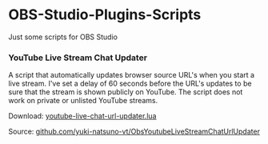 # OBS-Studio-Plugins-Scripts
Just some scripts for OBS Studio

### YouTube Live Stream Chat Updater
A script that automatically updates browser source URL's when you start a live stream. I've set a delay of 60 seconds before the URL's updates to be sure that the stream is shown publicly on YouTube. The script does not work on private or unlisted YouTube streams.

Download:
[youtube-live-chat-url-updater.lua](https://raw.githubusercontent.com/jimpalompa/OBS-Studio-Plugins-Scripts/refs/heads/main/youtube-live-chat-url-updater.lua)

Source:
[github.com/yuki-natsuno-vt/ObsYoutubeLiveStreamChatUrlUpdater](https://github.com/yuki-natsuno-vt/ObsYoutubeLiveStreamChatUrlUpdater)
